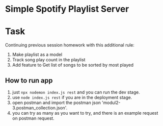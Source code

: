 # Simple Spotify Playlist Server

# Task
Continuing previous session homework with this additional rule:
1. Make playlist as a model
2. Track song play count in the playlist
3. Add feature to Get list of songs to be sorted by most played

## How to run app
1. just `npx nodemon index.js rest` and you can run the dev stage.
2. use `node index.js rest` if you are in the deployment stage.
3. open postman and import the postman json 'modul2-3.postman_collection.json'.
4. you can try as many as you want to try, and there is an example request on postman request.
